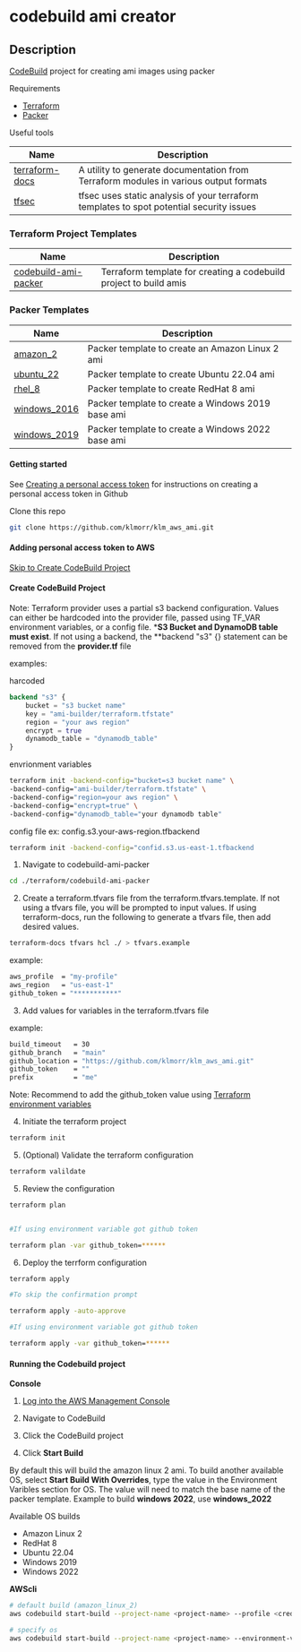 # codebuild ami creator

## Description

[CodeBuild](https://aws.amazon.com/codebuild/) project for creating ami images using packer

Requirements

- [Terraform](https://www.terraform.io/)
- [Packer](https://www.packer.io/)

Useful tools

| Name | Description |
|------|-------------|
| [terraform-docs](https://github.com/terraform-docs/terraform-docs) | A utility to generate documentation from Terraform modules in various output formats |
| [tfsec](https://github.com/aquasecurity/tfsec) | tfsec uses static analysis of your terraform templates to spot potential security issues |

### Terraform Project Templates

| Name | Description |
|------|-------------|
| [codebuild-ami-packer](src/terraform/codebuild-ami-packer/readme.md) | Terraform template for creating a codebuild project to build amis |

### Packer Templates

| Name | Description |
|------|-------------|
| [amazon_2](src/pkr/amazon_2.pkr.hcl) | Packer template to create an Amazon Linux 2 ami |
| [ubuntu_22](src/pkr/ubuntu_22.pkr.hcl) | Packer template to create Ubuntu 22.04 ami |
| [rhel_8](src/pkr/rhel_8.pkr.hcl) | Packer template to create RedHat 8 ami |
| [windows_2016](src/pkr/windows_2019.pkr.hcl) | Packer template to create a Windows 2019 base ami |
| [windows_2019](src/pkr/windows_2022.pkr.hcl) | Packer template to create a Windows 2022 base ami |

#### Getting started

See [Creating a personal access token](https://docs.github.com/en/authentication/keeping-your-account-and-data-secure/creating-a-personal-access-token) for instructions on creating a personal access token in Github

Clone this repo

```bash
git clone https://github.com/klmorr/klm_aws_ami.git
```

#### Adding personal access token to AWS

[Skip to Create CodeBuild Project](#create-codebuild-project)

#### Create CodeBuild Project

Note: Terraform provider uses a partial s3 backend configuration. Values can either be hardcoded into the provider file, passed using TF_VAR environment variables, or a config file. ***S3 Bucket and DynamoDB table must exist**. If not using a backend, the **backend "s3" {} statement can be removed from the **provider.tf** file

examples:

harcoded

```terraform
backend "s3" {
    bucket = "s3 bucket name"
    key = "ami-builder/terraform.tfstate"
    region = "your aws region"
    encrypt = true
    dynamodb_table = "dynamodb_table"
}
```

envrionment variables

```bash
terraform init -backend-config="bucket=s3 bucket name" \
-backend-config="ami-builder/terraform.tfstate" \
-backend-config="region=your aws region" \
-backend-config="encrypt=true" \
-backend-config="dynamodb_table="your dynamodb table"
```

config file ex: config.s3.your-aws-region.tfbackend

```bash
terraform init -backend-config="confid.s3.us-east-1.tfbackend
```

1. Navigate to codebuild-ami-packer

```bash
cd ./terraform/codebuild-ami-packer
```

2. Create a terraform.tfvars file from the terraform.tfvars.template. If not using a tfvars file, you will be prompted to input values. If using terraform-docs, run the following to generate a tfvars file, then add desired values.

```bash
terraform-docs tfvars hcl ./ > tfvars.example
```

example:

```bash
aws_profile  = "my-profile"
aws_region   = "us-east-1"
github_token = "***********"
```

3. Add values for variables in the terraform.tfvars file

example:

```bash
build_timeout   = 30
github_branch   = "main"
github_location = "https://github.com/klmorr/klm_aws_ami.git"
github_token    = ""
prefix          = "me"
```

Note: Recommend to add the github_token value using [Terraform environment variables](https://www.terraform.io/language/values/variables)

4. Initiate the terraform project

```bash
terraform init
```

5. (Optional) Validate the terraform configuration
   
```bash
terraform valildate
```

5. Review the configuration

```bash
terraform plan


#If using environment variable got github token

terraform plan -var github_token=******
```

6. Deploy the terrform configuration

```bash
terraform apply

#To skip the confirmation prompt

terraform apply -auto-approve

#If using environment variable got github token

terraform apply -var github_token=******
```

#### Running the Codebuild project

**Console**

1. [Log into the AWS Management Console](https://console.aws.amazon.com)

2. Navigate to CodeBuild

3. Click the CodeBuild project

4. Click **Start Build**

By default this will build the amazon linux 2 ami. To build another available OS, select **Start Build With Overrides**, type the value in the Environment Varibles section for OS. The value will need to match the base name of the packer template. Example to build **windows 2022**, use **windows_2022**

Available OS builds

- Amazon Linux 2
- RedHat 8
- Ubuntu 22.04
- Windows 2019
- Windows 2022

**AWScli**

```bash
# default build (amazon_linux_2)
aws codebuild start-build --project-name <project-name> --profile <credential_profile>

# specify os
aws codebuild start-build --project-name <project-name> --environment-variables-override <os_name>
```